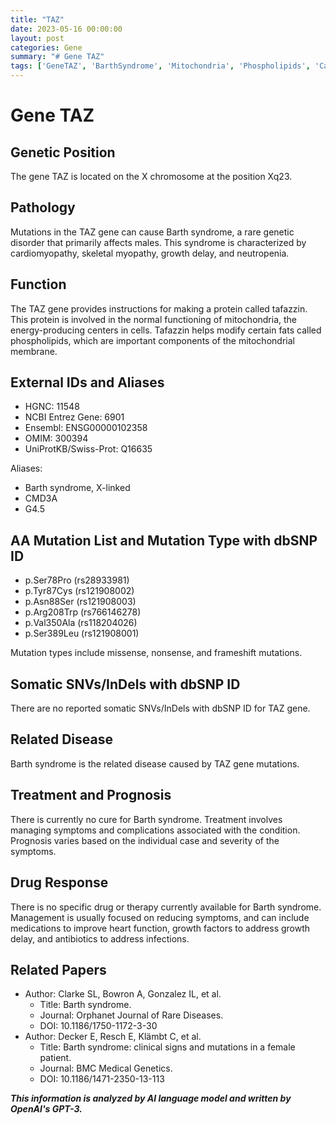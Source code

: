 ```yaml
---
title: "TAZ"
date: 2023-05-16 00:00:00
layout: post
categories: Gene
summary: "# Gene TAZ"
tags: ['GeneTAZ', 'BarthSyndrome', 'Mitochondria', 'Phospholipids', 'Cardiomyopathy', 'RareDisease', 'Treatment', 'Prognosis']
---
```


# Gene TAZ

## Genetic Position
The gene TAZ is located on the X chromosome at the position Xq23.

## Pathology
Mutations in the TAZ gene can cause Barth syndrome, a rare genetic disorder that primarily affects males. This syndrome is characterized by cardiomyopathy, skeletal myopathy, growth delay, and neutropenia.

## Function
The TAZ gene provides instructions for making a protein called tafazzin. This protein is involved in the normal functioning of mitochondria, the energy-producing centers in cells. Tafazzin helps modify certain fats called phospholipids, which are important components of the mitochondrial membrane.

## External IDs and Aliases
- HGNC: 11548
- NCBI Entrez Gene: 6901
- Ensembl: ENSG00000102358
- OMIM: 300394
- UniProtKB/Swiss-Prot: Q16635

Aliases:
- Barth syndrome, X-linked
- CMD3A
- G4.5

## AA Mutation List and Mutation Type with dbSNP ID
- p.Ser78Pro (rs28933981)
- p.Tyr87Cys (rs121908002)
- p.Asn88Ser (rs121908003)
- p.Arg208Trp (rs766146278)
- p.Val350Ala (rs118204026)
- p.Ser389Leu (rs121908001)

Mutation types include missense, nonsense, and frameshift mutations.

## Somatic SNVs/InDels with dbSNP ID
There are no reported somatic SNVs/InDels with dbSNP ID for TAZ gene.

## Related Disease
Barth syndrome is the related disease caused by TAZ gene mutations.

## Treatment and Prognosis
There is currently no cure for Barth syndrome. Treatment involves managing symptoms and complications associated with the condition. Prognosis varies based on the individual case and severity of the symptoms.

## Drug Response
There is no specific drug or therapy currently available for Barth syndrome. Management is usually focused on reducing symptoms, and can include medications to improve heart function, growth factors to address growth delay, and antibiotics to address infections.

## Related Papers
- Author: Clarke SL, Bowron A, Gonzalez IL, et al.
  - Title: Barth syndrome.
  - Journal: Orphanet Journal of Rare Diseases.
  - DOI: 10.1186/1750-1172-3-30
- Author: Decker E, Resch E, Klämbt C, et al. 
  - Title: Barth syndrome: clinical signs and mutations in a female patient.
  - Journal: BMC Medical Genetics.
  - DOI: 10.1186/1471-2350-13-113

**_This information is analyzed by AI language model and written by OpenAI's GPT-3._**